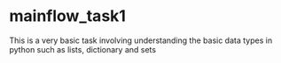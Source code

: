 # mainflow_task1
This is a very basic task involving understanding the basic data types in python such as lists, dictionary and sets
